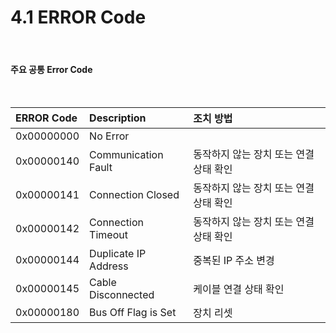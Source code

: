 ﻿# 4.1 ERROR Code

<br>

#### 주요 공통 Error Code

<br>

| **ERROR Code**    | **Description**       | **조치 방법**       |
| :---              | :---                  | :---               |
| 0x00000000        | No Error              |                    |
| 0x00000140        | Communication Fault   | 동작하지 않는 장치 또는 연결 상태 확인 |
| 0x00000141        | Connection Closed     | 동작하지 않는 장치 또는 연결 상태 확인 |
| 0x00000142        | Connection Timeout    | 동작하지 않는 장치 또는 연결 상태 확인 |
| 0x00000144        | Duplicate IP Address  | 중복된 IP 주소 변경    |
| 0x00000145        | Cable Disconnected    | 케이블 연결 상태 확인  |
| 0x00000180        | Bus Off Flag is Set   | 장치 리셋             |
